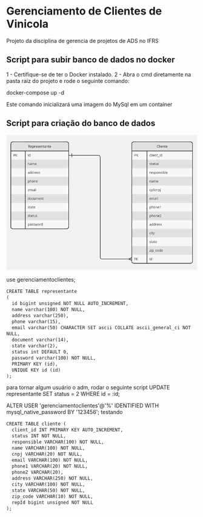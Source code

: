 # Gerenciamento de Clientes de Vinicola

Projeto da disciplina de gerencia de projetos de ADS no IFRS

## Script para subir banco de dados no docker

1 - Certifique-se de ter o Docker instalado.
2 - Abra o cmd diretamente na pasta raiz do projeto e rode o seguinte comando:

docker-compose up -d

Este comando inicializará uma imagem do MySql em um container

## Script para criação do banco de dados

![entidade relacionamento](assets/img/entidades.png)

use gerenciamentoclientes;

```
CREATE TABLE representante 
(
  id bigint unsigned NOT NULL AUTO_INCREMENT,
  name varchar(100) NOT NULL,
  address varchar(250),
  phone varchar(15),
  email varchar(50) CHARACTER SET ascii COLLATE ascii_general_ci NOT NULL,
  document varchar(14),
  state varchar(2),
  status int DEFAULT 0,
  password varchar(100) NOT NULL,
  PRIMARY KEY (id),
  UNIQUE KEY id (id)
);
```

para tornar algum usuário o adm, rodar o seguinte script
UPDATE representante SET status = 2 WHERE id = :id;


ALTER USER 'gerenciamentoclientes'@'%' IDENTIFIED WITH mysql_native_password BY '123456';
testando 

```
CREATE TABLE cliente (
  client_id INT PRIMARY KEY AUTO_INCREMENT,
  status INT NOT NULL,
  responsible VARCHAR(100) NOT NULL,
  name VARCHAR(100) NOT NULL,
  cnpj VARCHAR(20) NOT NULL,
  email VARCHAR(100) NOT NULL,
  phone1 VARCHAR(20) NOT NULL,
  phone2 VARCHAR(20),
  address VARCHAR(250) NOT NULL,
  city VARCHAR(100) NOT NULL,
  state VARCHAR(50) NOT NULL,
  zip_code VARCHAR(10) NOT NULL,
  repId bigint unsigned NOT NULL
);
```